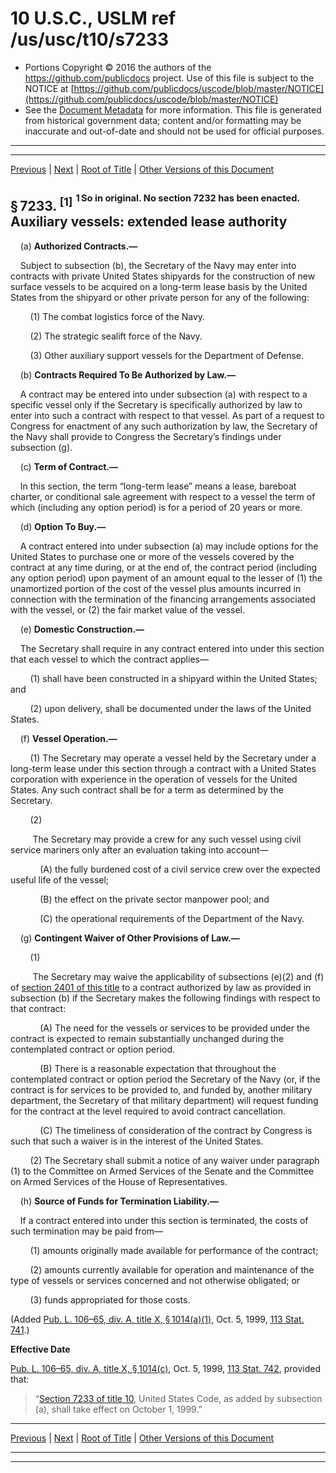 ---
---

# 10 U.S.C., USLM ref /us/usc/t10/s7233

* Portions Copyright © 2016 the authors of the https://github.com/publicdocs project.
  Use of this file is subject to the NOTICE at [https://github.com/publicdocs/uscode/blob/master/NOTICE](https://github.com/publicdocs/uscode/blob/master/NOTICE)
* See the [Document Metadata](././../../../../../..//README.md) for more information.
  This file is generated from historical government data; content and/or formatting may be inaccurate and out-of-date and should not be used for official purposes.

----------
----------

[Previous](./../../../../../..//us/usc/t10/stC/ptIV/ch631/m__us_usc_t10_s7231.md) | [Next](./../../../../../..//us/usc/t10/stC/ptIV/ch631/m__us_usc_t10_s7234.md) | [Root of Title](./../../../../../../) | [Other Versions of this Document](https://publicdocs.github.io/go/links?ns=uslm&ref=%2Fus%2Fusc%2Ft10%2Fs7233)

## § 7233. <sup>\[1\]</sup>  <sup><sup> 1 So in original. No section 7232 has been enacted. </sup></sup>  Auxiliary vessels: extended lease authority

    (a) __Authorized Contracts.—__ 

    Subject to subsection (b), the Secretary of the Navy may enter into contracts with private United States shipyards for the construction of new surface vessels to be acquired on a long-term lease basis by the United States from the shipyard or other private person for any of the following:

        (1) The combat logistics force of the Navy.

        (2) The strategic sealift force of the Navy.

        (3) Other auxiliary support vessels for the Department of Defense.

    (b) __Contracts Required To Be Authorized by Law.—__ 

    A contract may be entered into under subsection (a) with respect to a specific vessel only if the Secretary is specifically authorized by law to enter into such a contract with respect to that vessel. As part of a request to Congress for enactment of any such authorization by law, the Secretary of the Navy shall provide to Congress the Secretary’s findings under subsection (g).

    (c) __Term of Contract.—__ 

    In this section, the term “long-term lease” means a lease, bareboat charter, or conditional sale agreement with respect to a vessel the term of which (including any option period) is for a period of 20 years or more.

    (d) __Option To Buy.—__ 

    A contract entered into under subsection (a) may include options for the United States to purchase one or more of the vessels covered by the contract at any time during, or at the end of, the contract period (including any option period) upon payment of an amount equal to the lesser of (1) the unamortized portion of the cost of the vessel plus amounts incurred in connection with the termination of the financing arrangements associated with the vessel, or (2) the fair market value of the vessel.

    (e) __Domestic Construction.—__ 

    The Secretary shall require in any contract entered into under this section that each vessel to which the contract applies—

        (1) shall have been constructed in a shipyard within the United States; and

        (2) upon delivery, shall be documented under the laws of the United States.

    (f) __Vessel Operation.—__ 

        (1) The Secretary may operate a vessel held by the Secretary under a long-term lease under this section through a contract with a United States corporation with experience in the operation of vessels for the United States. Any such contract shall be for a term as determined by the Secretary.

        (2)

         The Secretary may provide a crew for any such vessel using civil service mariners only after an evaluation taking into account—

            (A) the fully burdened cost of a civil service crew over the expected useful life of the vessel;

            (B) the effect on the private sector manpower pool; and

            (C) the operational requirements of the Department of the Navy.

    (g) __Contingent Waiver of Other Provisions of Law.—__ 

        (1)

         The Secretary may waive the applicability of subsections (e)(2) and (f) of [section 2401 of this title][/us/usc/t10/s2401] to a contract authorized by law as provided in subsection (b) if the Secretary makes the following findings with respect to that contract:

            (A) The need for the vessels or services to be provided under the contract is expected to remain substantially unchanged during the contemplated contract or option period.

            (B) There is a reasonable expectation that throughout the contemplated contract or option period the Secretary of the Navy (or, if the contract is for services to be provided to, and funded by, another military department, the Secretary of that military department) will request funding for the contract at the level required to avoid contract cancellation.

            (C) The timeliness of consideration of the contract by Congress is such that such a waiver is in the interest of the United States.

        (2) The Secretary shall submit a notice of any waiver under paragraph (1) to the Committee on Armed Services of the Senate and the Committee on Armed Services of the House of Representatives.

    (h) __Source of Funds for Termination Liability.—__ 

    If a contract entered into under this section is terminated, the costs of such termination may be paid from—

        (1) amounts originally made available for performance of the contract;

        (2) amounts currently available for operation and maintenance of the type of vessels or services concerned and not otherwise obligated; or

        (3) funds appropriated for those costs.

(Added [Pub. L. 106–65, div. A, title X, § 1014(a)(1)][/us/pl/106/65/s1014/a/1], Oct. 5, 1999, [113 Stat. 741][/us/stat/113/741].)

 __Effective Date__ 

[Pub. L. 106–65, div. A, title X, § 1014(c)][/us/pl/106/65/s1014/c], Oct. 5, 1999, [113 Stat. 742][/us/stat/113/742], provided that: 

> “[Section 7233 of title 10][/us/usc/t10/s7233], United States Code, as added by subsection (a), shall take effect on October 1, 1999.”

----------

[Previous](./../../../../../..//us/usc/t10/stC/ptIV/ch631/m__us_usc_t10_s7231.md) | [Next](./../../../../../..//us/usc/t10/stC/ptIV/ch631/m__us_usc_t10_s7234.md) | [Root of Title](./../../../../../../) | [Other Versions of this Document](https://publicdocs.github.io/go/links?ns=uslm&ref=%2Fus%2Fusc%2Ft10%2Fs7233)

----------
----------

[/us/usc/t10/s2401]: https://publicdocs.github.io/go/links?ns=uslm&ref=%2Fus%2Fusc%2Ft10%2Fs2401
[/us/pl/106/65/s1014/a/1]: https://publicdocs.github.io/go/links?ns=uslm&ref=%2Fus%2Fpl%2F106%2F65%2Fs1014%2Fa%2F1
[/us/stat/113/741]: https://publicdocs.github.io/go/links?ns=uslm&ref=%2Fus%2Fstat%2F113%2F741
[/us/pl/106/65/s1014/c]: https://publicdocs.github.io/go/links?ns=uslm&ref=%2Fus%2Fpl%2F106%2F65%2Fs1014%2Fc
[/us/stat/113/742]: https://publicdocs.github.io/go/links?ns=uslm&ref=%2Fus%2Fstat%2F113%2F742
[/us/usc/t10/s7233]: https://publicdocs.github.io/go/links?ns=uslm&ref=%2Fus%2Fusc%2Ft10%2Fs7233


